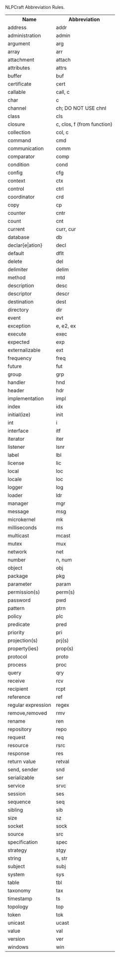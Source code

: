 NLPCraft Abbreviation Rules.

<table>
<tr><th>Name</th><th>Abbreviation</th></tr>
<tr><td>address</td><td>addr</td></tr>
<tr><td>administration</td><td>admin</td></tr>
<tr><td>argument</td><td>arg</td></tr>
<tr><td>array</td><td>arr</td></tr>
<tr><td>attachment</td><td>attach</td></tr>
<tr><td>attributes</td><td>attrs</td></tr>
<tr><td>buffer</td><td> buf</td></tr>
<tr><td>certificate</td><td>cert</td></tr>
<tr><td>callable</td><td>call, c</td></tr>
<tr><td>char</td><td>c</td></tr>
<tr><td>channel</td></td><td>ch; DO NOT USE chnl</td></tr>
<tr><td>class</td><td>cls</td></tr>
<tr><td>closure</td><td>c, clos, f (from function)</td></tr>
<tr><td>collection</td><td>col, c</td></tr>
<tr><td>command</td><td>cmd</td></tr>
<tr><td>communication</td><td>comm</td></tr>
<tr><td>comparator</td><td>comp</td></tr>
<tr><td>condition</td><td>cond</td></tr>
<tr><td>config</td><td>cfg</td></tr>
<tr><td>context</td><td>ctx</td></tr>
<tr><td>control</td><td>ctrl</td></tr>
<tr><td>coordinator</td><td>crd</td></tr>
<tr><td>copy</td><td>cp</td></tr>
<tr><td>counter</td><td>cntr</td></tr>
<tr><td>count</td><td>cnt</td></tr>
<tr><td>current</td><td>curr, cur</td></tr>
<tr><td>database</td><td>db</td></tr>
<tr><td>declar{e|ation}</td><td>decl</td></tr>
<tr><td>default</td><td>dflt</td></tr>
<tr><td>delete</td><td>del</td></tr>
<tr><td>delimiter</td><td>delim</td></tr>
<tr><td>method</td><td>mtd</td></tr>
<tr><td>description</td><td>desc</td></tr>
<tr><td>descriptor</td><td>descr</td></tr>
<tr><td>destination</td><td>dest</td></tr>
<tr><td>directory</td><td>dir</td></tr>
<tr><td>event</td><td>evt</td></tr>
<tr><td>exception</td><td>e, e2, ex</td></tr>
<tr><td>execute</td><td>exec</td></tr>
<tr><td>expected</td><td>exp</td></tr>
<tr><td>externalizable</td><td>ext</td></tr>
<tr><td>frequency</td><td>freq</td></tr>
<tr><td>future</td><td>fut</td></tr>
<tr><td>group</td><td>grp</td></tr>
<tr><td>handler</td><td>hnd</td></tr>
<tr><td>header</td><td>hdr</td></tr>
<tr><td>implementation</td><td>impl</td></tr>
<tr><td>index</td><td>idx</td></tr>
<tr><td>initial(ize)</td><td>init</td></tr>
<tr><td>int</td><td>i</td></tr>
<tr><td>interface</td><td>itf</td></tr>
<tr><td>iterator</td><td>iter</td></tr>
<tr><td>listener</td><td>lsnr</td></tr>
<tr><td>label</td><td>lbl</td></tr>
<tr><td>license</td><td>lic</td></tr>
<tr><td>local</td><td>loc</td></tr>
<tr><td>locale</td><td>loc</td></tr>
<tr><td>logger</td><td>log</td></tr>
<tr><td>loader</td><td>ldr</td></tr>
<tr><td>manager</td><td>mgr</td></tr>
<tr><td>message</td><td>msg</td></tr>
<tr><td>microkernel</td><td>mk</td></tr>
<tr><td>milliseconds</td><td>ms</td></tr>
<tr><td>multicast</td><td>mcast</td></tr>
<tr><td>mutex</td><td>mux</td></tr>
<tr><td>network</td><td>net</td></tr>
<tr><td>number</td><td>n, num</td></tr>
<tr><td>object</td><td>obj</td></tr>
<tr><td>package</td><td>pkg</td></tr>
<tr><td>parameter</td><td>param</td></tr>
<tr><td>permission(s)</td><td>perm(s)</td></tr>
<tr><td>password</td><td>pwd</td></tr>
<tr><td>pattern</td><td>ptrn</td></tr>
<tr><td>policy</td><td>plc</td></tr>
<tr><td>predicate</td><td>pred</td></tr>
<tr><td>priority</td><td>pri</td></tr>
<tr><td>projection(s)</td><td>prj(s)</td></tr>
<tr><td>property(ies)</td><td>prop(s)</td></tr>
<tr><td>protocol</td><td>proto</td></tr>
<tr><td>process</td><td>proc</td></tr>
<tr><td>query</td><td>qry</td></tr>
<tr><td>receive</td><td>rcv</td></tr>
<tr><td>recipient</td><td>rcpt</td></tr>
<tr><td>reference</td><td>ref</td></tr>
<tr><td>regular expression</td><td>regex</td></tr>
<tr><td>remove,removed</td><td>rmv</td></tr>
<tr><td>rename</td><td>ren</td></tr>
<tr><td>repository</td><td>repo</td></tr>
<tr><td>request</td><td>req</td></tr>
<tr><td>resource</td><td>rsrc</td></tr>
<tr><td>response</td><td>res</td></tr>
<tr><td>return value</td><td>retval</td></tr>
<tr><td>send, sender</td><td>snd</td></tr>
<tr><td>serializable</td><td>ser</td></tr>
<tr><td>service</td><td>srvc</td></tr>
<tr><td>session</td><td>ses</td></tr>
<tr><td>sequence</td><td>seq</td></tr>
<tr><td>sibling</td><td>sib</td></tr>
<tr><td>size</td><td>sz</td></tr>
<tr><td>socket</td><td>sock</td></tr>
<tr><td>source</td><td>src</td></tr>
<tr><td>specification</td><td>spec</td></tr>
<tr><td>strategy</td><td>stgy</td></tr>
<tr><td>string</td><td>s, str</td></tr>
<tr><td>subject</td><td>subj</td></tr>
<tr><td>system</td><td>sys</td></tr>
<tr><td>table</td><td>tbl</td></tr>
<tr><td>taxonomy</td><td>tax</td></tr>
<tr><td>timestamp</td><td>ts</td></tr>
<tr><td>topology</td><td>top</td></tr>
<tr><td>token</td><td>tok</td></tr>
<tr><td>unicast</td><td>ucast</td></tr>
<tr><td>value</td><td>val</td></tr>
<tr><td>version</td><td>ver</td></tr>
<tr><td>windows</td><td>win</td></tr>
</table></td></tr>
